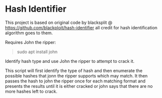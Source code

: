 # Hash Identifier

This project is based on original code by blacksplit @ https://github.com/blackploit/hash-identifier
all credit for hash identification algorithm goes to them.

Requires John the ripper:
> sudo apt install john

Identify hash type and use John the ripper to attempt to crack it.

This script will first identify the type of hash and then enumerate the possible hashes that jonn the ripper supports which may match.
It then passes the hash to john the ripper once for each matching format and presents the results until it is either cracked or john 
says that there are no more hashes left to crack.
